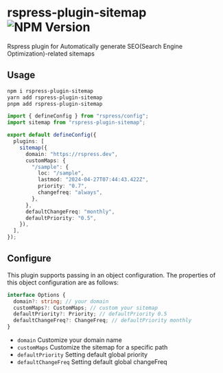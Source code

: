 # rspress-plugin-sitemap ![NPM Version](https://img.shields.io/npm/v/rspress-plugin-sitemap)

Rspress plugin for Automatically generate SEO(Search Engine Optimization)-related sitemaps

## Usage

```bash
npm i rspress-plugin-sitemap
yarn add rspress-plugin-sitemap
pnpm add rspress-plugin-sitemap
```

```ts
import { defineConfig } from "rspress/config";
import sitemap from "rspress-plugin-sitemap";

export default defineConfig({
  plugins: [
    sitemap({
      domain: "https://rspress.dev",
      customMaps: {
        "/sample": {
          loc: "/sample",
          lastmod: "2024-04-27T07:44:43.422Z",
          priority: "0.7",
          changefreq: "always",
        },
      },
      defaultChangeFreq: "monthly",
      defaultPriority: "0.5",
    }),
  ],
});
```

## Configure

This plugin supports passing in an object configuration. The properties of this object configuration are as follows:

```ts
interface Options {
  domain?: string; // your domain
  customMaps?: CustomMaps; // custom your sitemap
  defaultPriority?: Priority; // defaultPriority 0.5
  defaultChangeFreq?: ChangeFreq; // defaultPriority monthly
}
```

- `domain` Customize your domain name
- `customMaps` Customize the sitemap for a specific path
- `defaultPriority` Setting default global priority
- `defaultChangeFreq` Setting default global changeFreq
